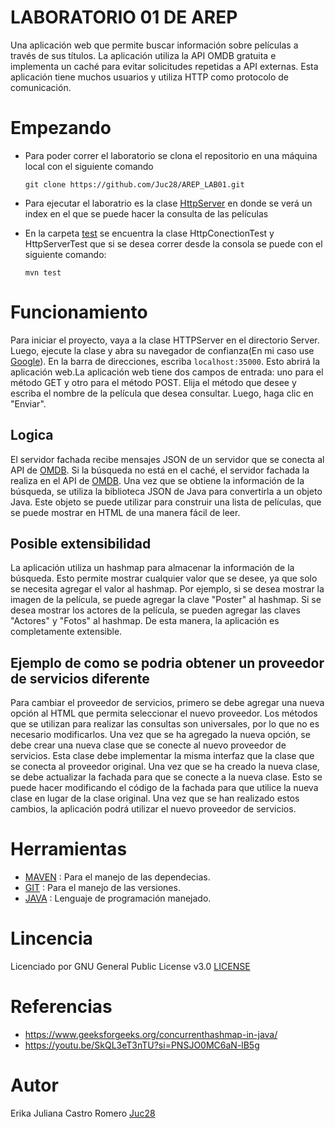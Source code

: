 # LABORATORIO 01 DE AREP 

Una aplicación web que permite buscar información sobre películas  a través de sus títulos. La aplicación utiliza la API  OMDB gratuita e implementa un caché para evitar solicitudes repetidas a API externas.
Esta aplicación tiene muchos usuarios y utiliza HTTP como protocolo de comunicación.

# Empezando 
* Para poder correr el laboratorio se clona el repositorio en una máquina local con el siguiente comando 
  ```
  git clone https://github.com/Juc28/AREP_LAB01.git
  ```
  
* Para ejecutar el laboratrio es la clase [HttpServer](https://github.com/Juc28/AREP_LAB01/blob/master/Taller01/src/main/java/edu/escuelaing/arem/ASE/app/HttpServer.java) en donde se verá un index en el que se puede hacer la consulta de las películas
* En la carpeta [test](https://github.com/Juc28/AREP_LAB01/tree/master/Taller01/src/test/java/edu/escuelaing/arem/ASE/app) se encuentra la clase HttpConectionTest y HttpServerTest que si se desea correr desde la consola se puede con el siguiente comando:

  ```
  mvn test
  ```
# Funcionamiento 
Para iniciar el proyecto, vaya a la clase HTTPServer en el directorio Server. Luego, ejecute la clase y abra su navegador de confianza(En mi caso use [Google](https://www.google.com/?hl=es)). En la barra de direcciones, escriba  ``` localhost:35000 ```. Esto abrirá la aplicación web.La aplicación web tiene dos campos de entrada: uno para el método GET y otro para el método POST. Elija el método que desee y escriba el nombre de la película que desea consultar. Luego, haga clic en "Enviar". 

## Logica 
El servidor fachada recibe mensajes JSON de un servidor que se conecta al API de [OMDB](https://www.omdbapi.com). Si la búsqueda no está en el caché, el servidor fachada la realiza en el API de [OMDB](https://www.omdbapi.com).
Una vez que se obtiene la información de la búsqueda, se utiliza la biblioteca JSON de Java para convertirla a un objeto Java. Este objeto se puede utilizar para construir una lista de películas, que se puede mostrar en HTML de una manera fácil de leer.

## Posible extensibilidad
La aplicación utiliza un hashmap para almacenar la información de la búsqueda. Esto permite mostrar cualquier valor que se desee, ya que solo se necesita agregar el valor al hashmap.
Por ejemplo, si se desea mostrar la imagen de la película, se puede agregar la clave "Poster" al hashmap. Si se desea mostrar los actores de la película, se pueden agregar las claves "Actores" y "Fotos" al hashmap.
De esta manera, la aplicación es completamente extensible.

## Ejemplo de como se podria obtener un proveedor de servicios diferente
Para cambiar el proveedor de servicios, primero se debe agregar una nueva opción al HTML que permita seleccionar el nuevo proveedor. Los métodos que se utilizan para realizar las consultas son universales, por lo que no es necesario modificarlos.
Una vez que se ha agregado la nueva opción, se debe crear una nueva clase que se conecte al nuevo proveedor de servicios. Esta clase debe implementar la misma interfaz que la clase que se conecta al proveedor original.
Una vez que se ha creado la nueva clase, se debe actualizar la fachada para que se conecte a la nueva clase. Esto se puede hacer modificando el código de la fachada para que utilice la nueva clase en lugar de la clase original.
Una vez que se han realizado estos cambios, la aplicación podrá utilizar el nuevo proveedor de servicios.

# Herramientas 
- [MAVEN](https://maven.apache.org) : Para el manejo de las dependecias. 
- [GIT](https://git-scm.com) : Para el manejo de las versiones.
- [JAVA](https://www.java.com/es/) : Lenguaje de programación manejado. 

# Lincencia

Licenciado por GNU General Public License v3.0 [LICENSE](https://github.com/Juc28/AREP_LAB01/blob/master/LICENSE)

# Referencias 

- https://www.geeksforgeeks.org/concurrenthashmap-in-java/
- https://youtu.be/SkQL3eT3nTU?si=PNSJO0MC6aN-lB5g

# Autor 
Erika Juliana Castro Romero [Juc28](https://github.com/Juc28)
